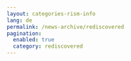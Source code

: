 ```yaml
---
layout: categories-rism-info
lang: de
permalink: /news-archive/rediscovered
pagination: 
  enabled: true
  category: rediscovered
---
```

